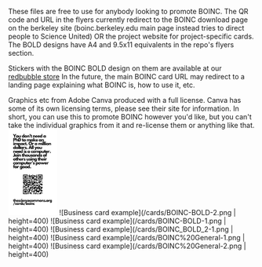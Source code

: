 These files are free to use for anybody looking to promote BOINC. The QR code and URL in the flyers currently redirect to the BOINC download page on the berkeley site (boinc.berkeley.edu main page instead tries to direct people to Science United) OR the project website for project-specific cards. The BOLD designs have A4 and 9.5x11 equivalents in the repo's flyers section.

Stickers with the BOINC BOLD design on them are available at our [redbubble store](https://www.redbubble.com/shop/ap/152119682) In the future, the main BOINC card URL may redirect to a landing page explaining what BOINC is, how to use it, etc. 

Graphics etc from Adobe Canva produced with a full license. Canva has some of its own licensing terms, please see their site for information. In short, you can use this to promote BOINC however you'd like, but you can't take the individual graphics from it and re-license them or anything like that.
<img src="/cards/BOINC-BOLD-2.png" width="100">
![Business card example](/cards/BOINC-BOLD-2.png | height=400)
![Business card example](/cards/BOINC-BOLD-1.png | height=400)
![Business card example](/cards/BOINC_BOLD_2-1.png | height=400)
![Business card example](/cards/BOINC%20General-1.png | height=400)
![Business card example](/cards/BOINC%20General-2.png | height=400)
